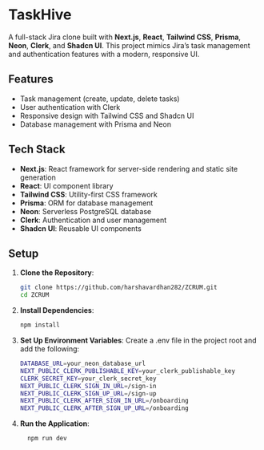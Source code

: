 # TaskHive


A full-stack Jira clone built with **Next.js**, **React**, **Tailwind CSS**, **Prisma**, **Neon**, **Clerk**, and **Shadcn UI**. This project mimics Jira’s task management and authentication features with a modern, responsive UI.

## Features
- Task management (create, update, delete tasks)
- User authentication with Clerk
- Responsive design with Tailwind CSS and Shadcn UI
- Database management with Prisma and Neon

## Tech Stack
- **Next.js**: React framework for server-side rendering and static site generation
- **React**: UI component library
- **Tailwind CSS**: Utility-first CSS framework
- **Prisma**: ORM for database management
- **Neon**: Serverless PostgreSQL database
- **Clerk**: Authentication and user management
- **Shadcn UI**: Reusable UI components

## Setup

1. **Clone the Repository**:
   ```bash
   git clone https://github.com/harshavardhan282/ZCRUM.git
   cd ZCRUM

2. **Install Dependencies**:
    ```bash
    npm install

3. **Set Up Environment Variables**:
Create a .env file in the project root and add the following:
    ```bash
    DATABASE_URL=your_neon_database_url
    NEXT_PUBLIC_CLERK_PUBLISHABLE_KEY=your_clerk_publishable_key
    CLERK_SECRET_KEY=your_clerk_secret_key
    NEXT_PUBLIC_CLERK_SIGN_IN_URL=/sign-in
    NEXT_PUBLIC_CLERK_SIGN_UP_URL=/sign-up
    NEXT_PUBLIC_CLERK_AFTER_SIGN_IN_URL=/onboarding
    NEXT_PUBLIC_CLERK_AFTER_SIGN_UP_URL=/onboarding
4.  **Run the Application**:
    ```bash
      npm run dev

